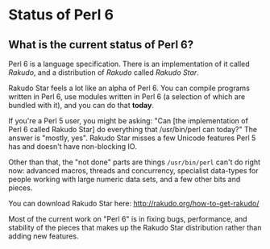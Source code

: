 Status of Perl 6
================

What is the current status of Perl 6?
-------------------------------------

Perl 6 is a language specification. There is an implementation of it called _Rakudo_,
and a distribution of _Rakudo_ called _Rakudo Star_.

Rakudo Star feels a lot like an alpha of Perl 6. You can compile programs written
in Perl 6, use modules written in Perl 6 (a selection of which are bundled with it),
and you can do that __today__.

If you're a Perl 5 user, you might be asking: "Can [the implementation of Perl 6 called
Rakudo Star] do everything that /usr/bin/perl can today?" The answer is "mostly, yes".
Rakudo Star misses a few Unicode features Perl 5 has and doesn't have non-blocking IO.

Other than that, the "not done" parts are things `/usr/bin/perl` can't do right now:
advanced macros, threads and concurrency, specialist data-types for people working with
large numeric data sets, and a few other bits and pieces.

You can download Rakudo Star here: http://rakudo.org/how-to-get-rakudo/

Most of the current work on "Perl 6" is in fixing bugs, performance, and stability of
the pieces that makes up the Rakudo Star distribution rather than adding new features.
